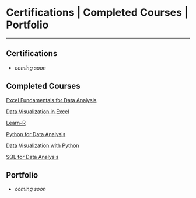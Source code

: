 # Certifications | Completed Courses | Portfolio

---

## Certifications
* _coming soon_

## Completed Courses

[Excel Fundamentals for Data Analysis](https://github.com/mbhagwan/Excel-Skills-for-Data-Analytics-and-Visualization-Course-1)

[Data Visualization in Excel](https://github.com/mbhagwan/Excel-Skills-for-Data-Analytics-and-Visualization-Course-2)

[Learn-R](https://github.com/mbhagwan/Learn-R)

[Python for Data Analysis](https://github.com/mbhagwan/Python-for-Data-Analysis)

[Data Visualization with Python](https://github.com/mbhagwan/Data-Visualization-with-Python)

[SQL for Data Analysis](https://github.com/mbhagwan/SQL-for-Data-Analysis)

## Portfolio
* _coming soon_
